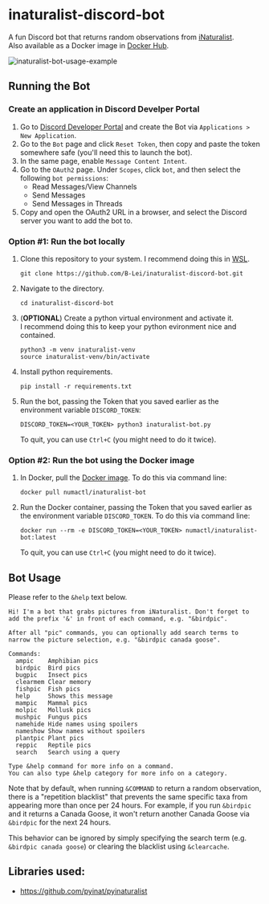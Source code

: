 # inaturalist-discord-bot
A fun Discord bot that returns random observations from [iNaturalist](https://www.inaturalist.org/).<br>
Also available as a Docker image in [Docker Hub](https://hub.docker.com/r/numactl/inaturalist-bot).

![inaturalist-bot-usage-example](https://github.com/B-Lei/inaturalist-discord-bot/assets/15370387/4e645e59-6d2c-445d-a92e-f8ab14c1a559)

## Running the Bot

### Create an application in Discord Develper Portal
1. Go to [Discord Developer Portal](https://discord.com/developers/applications) and create the Bot via `Applications > New Application`.
2. Go to the `Bot` page and click `Reset Token`, then copy and paste the token somewhere safe (you'll need this to launch the bot).
3. In the same page, enable `Message Content Intent`.
4. Go to the `OAuth2` page. Under `Scopes`, click `bot`, and then select the following `bot permissions`:
   * Read Messages/View Channels
   * Send Messages
   * Send Messages in Threads
5. Copy and open the OAuth2 URL in a browser, and select the Discord server you want to add the bot to.

### Option #1: Run the bot locally
1. Clone this repository to your system. I recommend doing this in [WSL](https://learn.microsoft.com/en-us/windows/wsl/install).
    ```
    git clone https://github.com/B-Lei/inaturalist-discord-bot.git
    ```
2. Navigate to the directory.
    ```
    cd inaturalist-discord-bot
    ```
3. (**OPTIONAL**) Create a python virtual environment and activate it.<br>
    I recommend doing this to keep your python evironment nice and contained.
    ```
    python3 -m venv inaturalist-venv
    source inaturalist-venv/bin/activate
    ```
4. Install python requirements.
    ```
    pip install -r requirements.txt
    ```
5. Run the bot, passing the Token that you saved earlier as the environment variable `DISCORD_TOKEN`:
    ```
    DISCORD_TOKEN=<YOUR_TOKEN> python3 inaturalist-bot.py
    ```
    To quit, you can use `Ctrl+C` (you might need to do it twice).

### Option #2: Run the bot using the Docker image
1. In Docker, pull the [Docker image](https://hub.docker.com/r/numactl/inaturalist-bot). To do this via command line:
    ```
    docker pull numactl/inaturalist-bot
    ```
2. Run the Docker container, passing the Token that you saved earlier as the environment variable `DISCORD_TOKEN`. To do this via command line:
    ```
    docker run --rm -e DISCORD_TOKEN=<YOUR_TOKEN> numactl/inaturalist-bot:latest
    ```
    To quit, you can use `Ctrl+C` (you might need to do it twice).

## Bot Usage
Please refer to the `&help` text below.

```
Hi! I'm a bot that grabs pictures from iNaturalist. Don't forget to add the prefix '&' in front of each command, e.g. "&birdpic".

After all "pic" commands, you can optionally add search terms to narrow the picture selection, e.g. "&birdpic canada goose".

​Commands:
  ampic    Amphibian pics
  birdpic  Bird pics
  bugpic   Insect pics
  clearmem Clear memory
  fishpic  Fish pics
  help     Shows this message
  mampic   Mammal pics
  molpic   Mollusk pics
  mushpic  Fungus pics
  namehide Hide names using spoilers
  nameshow Show names without spoilers
  plantpic Plant pics
  reppic   Reptile pics
  search   Search using a query

Type &help command for more info on a command.
You can also type &help category for more info on a category.
```

Note that by default, when running `&COMMAND` to return a random observation, there is a "repetition blacklist" that prevents the same specific taxa from appearing more than once per 24 hours. For example, if you run `&birdpic` and it returns a Canada Goose, it won't return another Canada Goose via `&birdpic` for the next 24 hours.<br>

This behavior can be ignored by simply specifying the search term (e.g. `&birdpic canada goose`) or clearing the blacklist using `&clearcache`.

## Libraries used:
* https://github.com/pyinat/pyinaturalist
